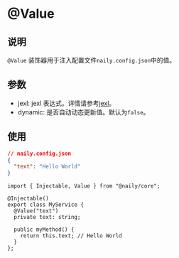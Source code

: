 # @Value <Badge type="tip" text="Property Decorator" />

## 说明

`@Value` 装饰器用于注入配置文件`naily.config.json`中的值。

## 参数

- jexl: <Badge type="tip" text="string" /> <Badge type="warning" text="必填" /> jexl 表达式。详情请参考[jexl](https://github.com/TomFrost/jexl)。
- dynamic: <Badge type="tip" text="boolean" /> 是否自动动态更新值。默认为`false`。

## 使用

```json
// naily.config.json
{
  "text": "Hello World"
}
```

```typescript{5}
import { Injectable, Value } from "@naily/core";

@Injectable()
export class MyService {
  @Value("text")
  private text: string;

  public myMethod() {
    return this.text; // Hello World
  }
};
```

